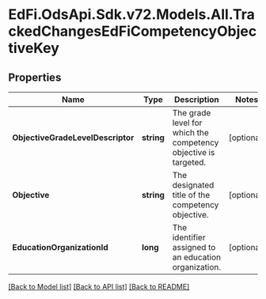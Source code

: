 # EdFi.OdsApi.Sdk.v72.Models.All.TrackedChangesEdFiCompetencyObjectiveKey

## Properties

Name | Type | Description | Notes
------------ | ------------- | ------------- | -------------
**ObjectiveGradeLevelDescriptor** | **string** | The grade level for which the competency objective is targeted. | [optional] 
**Objective** | **string** | The designated title of the competency objective. | [optional] 
**EducationOrganizationId** | **long** | The identifier assigned to an education organization. | [optional] 

[[Back to Model list]](../../README.md#documentation-for-models) [[Back to API list]](../../README.md#documentation-for-api-endpoints) [[Back to README]](../../README.md)

